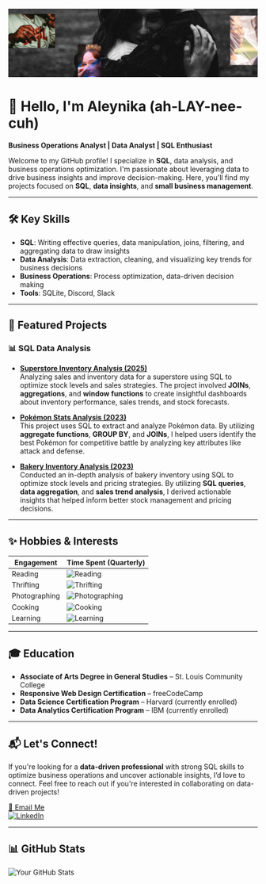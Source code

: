 ![Banner](./github-photog-banner.png)

# 🌱 Hello, I'm Aleynika (ah-LAY-nee-cuh)

**Business Operations Analyst | Data Analyst | SQL Enthusiast**

Welcome to my GitHub profile! I specialize in **SQL**, data analysis, and business operations optimization. I'm passionate about leveraging data to drive business insights and improve decision-making. Here, you'll find my projects focused on **SQL**, **data insights**, and **small business management**.

---

## 🛠️ Key Skills
- **SQL**: Writing effective queries, data manipulation, joins, filtering, and aggregating data to draw insights
- **Data Analysis**: Data extraction, cleaning, and visualizing key trends for business decisions
- **Business Operations**: Process optimization, data-driven decision making
- **Tools**: SQLite, Discord, Slack

---

## 📌 Featured Projects

### 📊 SQL Data Analysis

- **[Superstore Inventory Analysis (2025)](https://github.com/aleynika/SQL/blob/main/Superstore-Inventory-Analysis)**  
  Analyzing sales and inventory data for a superstore using SQL to optimize stock levels and sales strategies. The project involved **JOINs**, **aggregations**, and **window functions** to create insightful dashboards about inventory performance, sales trends, and stock forecasts.

- **[Pokémon Stats Analysis (2023)](https://github.com/aleynika/SQL/blob/main/Pokemon_Stats_Analysis)**  
  This project uses SQL to extract and analyze Pokémon data. By utilizing **aggregate functions**, **GROUP BY**, and **JOINs**, I helped users identify the best Pokémon for competitive battle by analyzing key attributes like attack and defense.

- **[Bakery Inventory Analysis (2023)](https://github.com/aleynika/SQL/blob/main/Bakery_Inventory_Analysis)**  
  Conducted an in-depth analysis of bakery inventory using SQL to optimize stock levels and pricing strategies. By utilizing **SQL queries**, **data aggregation**, and **sales trend analysis**, I derived actionable insights that helped inform better stock management and pricing decisions.

---

## ✨ Hobbies & Interests

| Engagement            | Time Spent (Quarterly)              |
|----------------------|----------------------------|
| Reading              | ![Reading](https://progress-bar.xyz/15) |
| Thrifting            | ![Thrifting](https://progress-bar.xyz/3)   |
| Photographing        | ![Photographing](https://progress-bar.xyz/27) |
| Cooking              | ![Cooking](https://progress-bar.xyz/11) |
| Learning             | ![Learning](https://progress-bar.xyz/20) |

---

## 🎓 Education
- **Associate of Arts Degree in General Studies** – St. Louis Community College  
- **Responsive Web Design Certification** – freeCodeCamp  
- **Data Science Certification Program** – Harvard (currently enrolled)  
- **Data Analytics Certification Program** – IBM (currently enrolled)

---

## 📬 Let's Connect!  
If you're looking for a **data-driven professional** with strong SQL skills to optimize business operations and uncover actionable insights, I’d love to connect. Feel free to reach out if you're interested in collaborating on data-driven projects!

[📧 Email Me](mailto:aleyktaylor@gmail.com)  
[![LinkedIn](https://img.shields.io/badge/LinkedIn-Aleynika-blue?style=flat-square&logo=linkedin)](https://www.linkedin.com/in/aleynika)

---

## 📊 GitHub Stats  
![Your GitHub Stats](https://github-readme-stats.vercel.app/api?username=aleynika&show_icons=true&theme=tokyonight)
